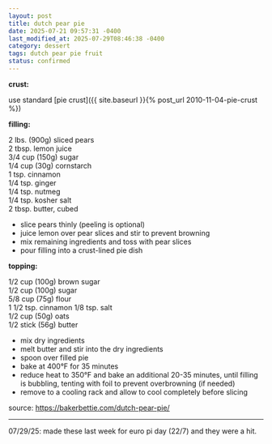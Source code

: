 ```yaml
---
layout: post
title: dutch pear pie
date: 2025-07-21 09:57:31 -0400
last_modified_at: 2025-07-29T08:46:38 -0400
category: dessert
tags: dutch pear pie fruit
status: confirmed
---
```

**crust:**

use standard [pie crust]({{ site.baseurl }}{% post_url 2010-11-04-pie-crust %})

**filling:**

2 lbs. (900g) sliced pears  
2 tbsp. lemon juice  
3/4 cup (150g) sugar  
1/4 cup (30g) cornstarch  
1 tsp. cinnamon  
1/4 tsp. ginger  
1/4 tsp. nutmeg  
1/4 tsp. kosher salt  
2 tbsp. butter, cubed  
* slice pears thinly (peeling is optional)
* juice lemon over pear slices and stir to prevent browning
* mix remaining ingredients and toss with pear slices
* pour filling into a crust-lined pie dish

**topping:**

1/2 cup (100g) brown sugar  
1/2 cup (100g) sugar  
5/8 cup (75g) flour  
1 1/2 tsp. cinnamon
1/8 tsp. salt  
1/2 cup (50g) oats  
1/2 stick (56g) butter  
* mix dry ingredients
* melt butter and stir into the dry ingredients
* spoon over filled pie
* bake at 400°F for 35 minutes
* reduce heat to 350°F and bake an additional 20-35 minutes, until filling is bubbling,
  tenting with foil to prevent overbrowning (if needed)
* remove to a cooling rack and allow to cool completely before slicing

source: <https://bakerbettie.com/dutch-pear-pie/>

---

07/29/25: made these last week for euro pi day (22/7) and they were a hit.
